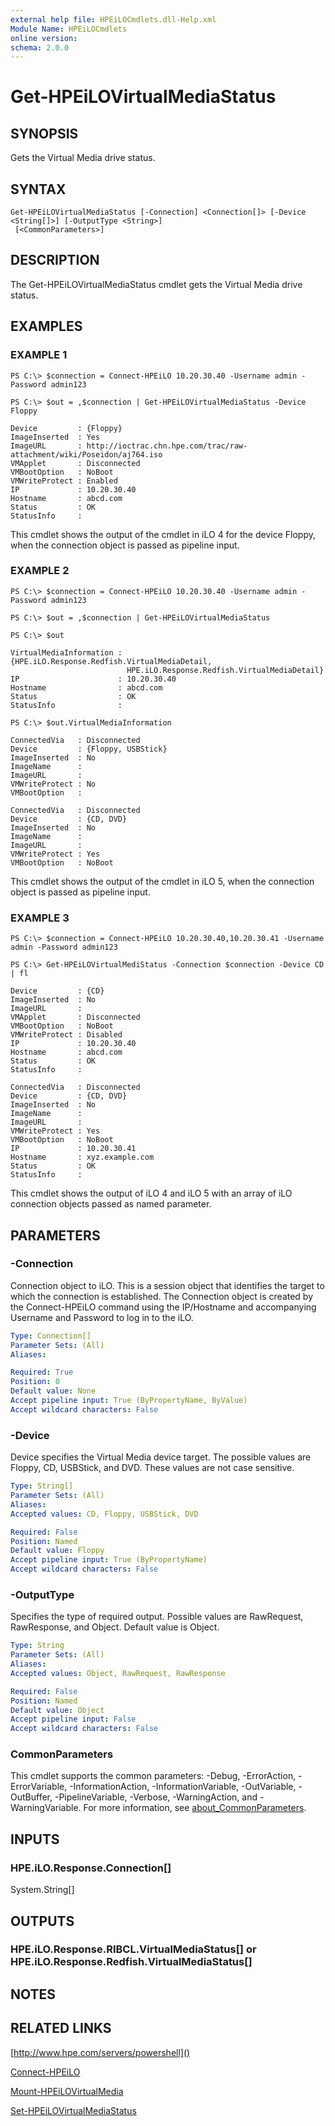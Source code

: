 ```yaml
---
external help file: HPEiLOCmdlets.dll-Help.xml
Module Name: HPEiLOCmdlets
online version:
schema: 2.0.0
---
```


# Get-HPEiLOVirtualMediaStatus

## SYNOPSIS
Gets the Virtual Media drive status.

## SYNTAX

```
Get-HPEiLOVirtualMediaStatus [-Connection] <Connection[]> [-Device <String[]>] [-OutputType <String>]
 [<CommonParameters>]
```

## DESCRIPTION
The Get-HPEiLOVirtualMediaStatus cmdlet gets the Virtual Media drive status.

## EXAMPLES

### EXAMPLE 1
```
PS C:\> $connection = Connect-HPEiLO 10.20.30.40 -Username admin -Password admin123 

PS C:\> $out = ,$connection | Get-HPEiLOVirtualMediaStatus -Device Floppy

Device         : {Floppy}
ImageInserted  : Yes
ImageURL       : http://ioctrac.chn.hpe.com/trac/raw-attachment/wiki/Poseidon/aj764.iso
VMApplet       : Disconnected
VMBootOption   : NoBoot
VMWriteProtect : Enabled
IP             : 10.20.30.40
Hostname       : abcd.com
Status         : OK
StatusInfo     :
```

This cmdlet shows the output of the cmdlet in iLO 4 for the device Floppy, when the connection object is passed as pipeline input.

### EXAMPLE 2
```
PS C:\> $connection = Connect-HPEiLO 10.20.30.40 -Username admin -Password admin123 

PS C:\> $out = ,$connection | Get-HPEiLOVirtualMediaStatus 

PS C:\> $out

VirtualMediaInformation : {HPE.iLO.Response.Redfish.VirtualMediaDetail, 
                          HPE.iLO.Response.Redfish.VirtualMediaDetail}
IP                      : 10.20.30.40
Hostname                : abcd.com
Status                  : OK
StatusInfo              : 

PS C:\> $out.VirtualMediaInformation

ConnectedVia   : Disconnected
Device         : {Floppy, USBStick}
ImageInserted  : No
ImageName      : 
ImageURL       : 
VMWriteProtect : No
VMBootOption   : 

ConnectedVia   : Disconnected
Device         : {CD, DVD}
ImageInserted  : No
ImageName      : 
ImageURL       : 
VMWriteProtect : Yes
VMBootOption   : NoBoot
```

This cmdlet shows the output of the cmdlet in iLO 5, when the connection object is passed as pipeline input.

### EXAMPLE 3
```
PS C:\> $connection = Connect-HPEiLO 10.20.30.40,10.20.30.41 -Username admin -Password admin123 

PS C:\> Get-HPEiLOVirtualMediStatus -Connection $connection -Device CD | fl

Device         : {CD}
ImageInserted  : No
ImageURL       : 
VMApplet       : Disconnected
VMBootOption   : NoBoot
VMWriteProtect : Disabled
IP             : 10.20.30.40
Hostname       : abcd.com
Status         : OK
StatusInfo     : 

ConnectedVia   : Disconnected
Device         : {CD, DVD}
ImageInserted  : No
ImageName      : 
ImageURL       : 
VMWriteProtect : Yes
VMBootOption   : NoBoot
IP             : 10.20.30.41
Hostname       : xyz.example.com
Status         : OK
StatusInfo     :
```

This cmdlet shows the output of iLO 4 and iLO 5 with an array of iLO connection objects passed as named parameter.

## PARAMETERS

### -Connection
Connection object to iLO.
This is a session object that identifies the target to which the connection is established.
The Connection object is created by the Connect-HPEiLO command using the IP/Hostname and accompanying Username and Password to log in to the iLO.

```yaml
Type: Connection[]
Parameter Sets: (All)
Aliases:

Required: True
Position: 0
Default value: None
Accept pipeline input: True (ByPropertyName, ByValue)
Accept wildcard characters: False
```

### -Device
Device specifies the Virtual Media device target.
The possible values are Floppy, CD, USBStick, and DVD.
These values are not case sensitive.

```yaml
Type: String[]
Parameter Sets: (All)
Aliases:
Accepted values: CD, Floppy, USBStick, DVD

Required: False
Position: Named
Default value: Floppy
Accept pipeline input: True (ByPropertyName)
Accept wildcard characters: False
```

### -OutputType
Specifies the type of required output.
Possible values are RawRequest, RawResponse, and Object.
Default value is Object.

```yaml
Type: String
Parameter Sets: (All)
Aliases:
Accepted values: Object, RawRequest, RawResponse

Required: False
Position: Named
Default value: Object
Accept pipeline input: False
Accept wildcard characters: False
```

### CommonParameters
This cmdlet supports the common parameters: -Debug, -ErrorAction, -ErrorVariable, -InformationAction, -InformationVariable, -OutVariable, -OutBuffer, -PipelineVariable, -Verbose, -WarningAction, and -WarningVariable. For more information, see [about_CommonParameters](http://go.microsoft.com/fwlink/?LinkID=113216).

## INPUTS

### HPE.iLO.Response.Connection[]
System.String[]
## OUTPUTS

### HPE.iLO.Response.RIBCL.VirtualMediaStatus[] or HPE.iLO.Response.Redfish.VirtualMediaStatus[]
## NOTES

## RELATED LINKS

[http://www.hpe.com/servers/powershell]()

[Connect-HPEiLO]()

[Mount-HPEiLOVirtualMedia]()

[Set-HPEiLOVirtualMediaStatus]()

